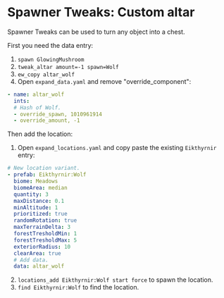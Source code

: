 # Spawner Tweaks: Custom altar

Spawner Tweaks can be used to turn any object into a chest.

First you need the data entry:
1. `spawn GlowingMushroom`
2. `tweak_altar amount=-1 spawn=Wolf`
3. `ew_copy altar_wolf`
4. Open `expand_data.yaml` and remove "override_component":
```yaml
- name: altar_wolf
  ints:
  # Hash of Wolf.
  - override_spawn, 1010961914
  - override_amount, -1
```

Then add the location:
1. Open `expand_locations.yaml` and copy paste the existing `Eikthyrnir` entry:
```yaml
# New location variant.
- prefab: Eikthyrnir:Wolf
  biome: Meadows
  biomeArea: median
  quantity: 3
  maxDistance: 0.1
  minAltitude: 1
  prioritized: true
  randomRotation: true
  maxTerrainDelta: 3
  forestTresholdMin: 1
  forestTresholdMax: 5
  exteriorRadius: 10
  clearArea: true
  # Add data.
  data: altar_wolf
```
2. `locations_add Eikthyrnir:Wolf start force` to spawn the location.
3. `find Eikthyrnir:Wolf` to find the location.
